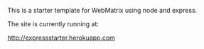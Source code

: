 This is a starter template for WebMatrix using node and express.  

The site is currently running at:




http://expressstarter.herokuapp.com  